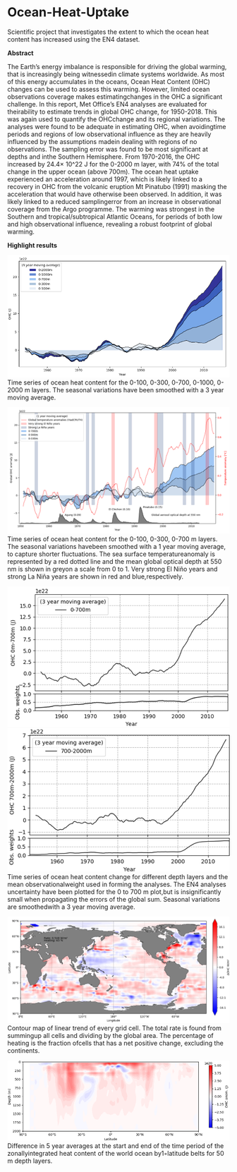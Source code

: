 # Ocean-Heat-Uptake
Scientific project that investigates the extent to which the ocean heat content has increased using the EN4 dataset.

<b> Abstract </b>


The Earth’s energy imbalance is responsible for driving the global warming, that is increasingly being witnessedin climate systems worldwide.
As most of this energy accumulates in the oceans, Ocean Heat Content (OHC) changes can be used to assess this warming.
However, limited ocean observations coverage makes estimatingchanges in the OHC a significant challenge.
In this report, Met Office’s EN4 analyses are evaluated for theirability to estimate trends in global OHC change, for 1950-2018.
This was again used to quantify the OHCchange and its regional variations.
The analyses were found to be adequate in estimating OHC, when avoidingtime periods and regions of low observational influence as they are heavily influenced by the assumptions madein dealing with regions of no observations.
The sampling error was found to be most significant at depths and inthe Southern Hemisphere.
From 1970-2016, the OHC increased by 24.4× 10^22 J for the 0-2000 m layer, with 74% of the total change in the upper ocean (above 700m).
The ocean heat uptake experienced an acceleration around 1997, which is likely linked to a recovery in OHC from the volcanic eruption Mt Pinatubo (1991) masking the acceleration that would have otherwise been observed.
In addition, it was likely linked to a reduced samplingerror from an increase in observational coverage from the Argo programme.
The warming was strongest in the Southern and tropical/subtropical Atlantic Oceans, for periods of both low and high observational influence, revealing a robust footprint of global warming.


<b> Highlight results </b>

![Ocean Heat Content Change 1950-2018](https://github.com/jakobtorben/Ocean-Heat-Uptake/blob/master/Figures/3_year_global_depthfix.png?raw=true)
Time series of ocean heat content for the 0-100, 0-300, 0-700, 0-1000, 0-2000 m layers. The seasonal variations have been smoothed with a 3 year moving average.

![Events](https://github.com/jakobtorben/Ocean-Heat-Uptake/blob/master/Figures/events.png?raw=true)
Time series of ocean heat content for the 0-100, 0-300, 0-700 m layers. The seasonal variations havebeen smoothed with a 1 year moving average, to capture shorter fluctuations. The sea surface temperatureanomaly is represented by a red dotted line and the mean global optical depth at 550 nm is shown in greyon a scale from 0 to 1. Very strong El Niño years and strong La Niña years are shown in red and blue,respectively.

![0-700](https://github.com/jakobtorben/Ocean-Heat-Uptake/blob/master/Figures/0-700m_OHC_weights_no_uncertainty.png?raw=true)
![700-2000](https://github.com/jakobtorben/Ocean-Heat-Uptake/blob/master/Figures/700-2000m_OHC_weights.png?raw=true)
Time series of ocean heat content change for different depth layers and the mean observationalweight used in forming the analyses. The EN4 analyses uncertainty have been plotted for the 0 to 700 m plot,but is insignificantly small when propagating the errors of the global sum. Seasonal variations are smoothedwith a 3 year moving average.

![0-2000 map](https://github.com/jakobtorben/Ocean-Heat-Uptake/blob/master/Figures/1950-2018_0to2000m_EI_0_19203_RW_0_78604.png?raw=true)
Contour map of linear trend of every grid cell. The total rate is found from summingup all cells and dividing by the global area. The percentage of heating is the fraction ofcells that has a net positive change, excluding the continents.

![0-2000 zonal map](https://github.com/jakobtorben/Ocean-Heat-Uptake/blob/master/Figures/zonal_1950_2018_0to2000m.png?raw=true)
Difference in 5 year averages at the start and end of the time period of the zonallyintegrated heat content of the world ocean by1◦latitude belts for 50 m depth layers.


